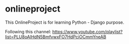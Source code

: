 # onlineproject

This OnlineProject is for learning Python - Django purpose.

Following this channel: https://www.youtube.com/playlist?list=PLU8oAlHdN5BmfvwxFO7HdPciOCmmYneAB

